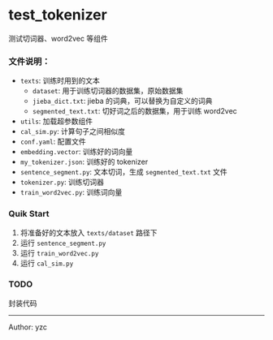 # test_tokenizer
测试切词器、word2vec 等组件

### 文件说明：

- `texts`: 训练时用到的文本
  - `dataset`: 用于训练切词器的数据集，原始数据集
  - `jieba_dict.txt`: jieba 的词典，可以替换为自定义的词典
  - `segmented_text.txt`: 切好词之后的数据集，用于训练 word2vec
- `utils`: 加载超参数组件
- `cal_sim.py`: 计算句子之间相似度
- `conf.yaml`: 配置文件
- `embedding.vector`: 训练好的词向量
- `my_tokenizer.json`: 训练好的 tokenizer
- `sentence_segment.py`: 文本切词，生成 `segmented_text.txt` 文件
- `tokenizer.py`: 训练切词器
- `train_word2vec.py`: 训练词向量

### Quik Start

1. 将准备好的文本放入 `texts/dataset` 路径下
2. 运行 `sentence_segment.py`
3. 运行 `train_word2vec.py`
4. 运行 `cal_sim.py`

### TODO

封装代码

---
Author: yzc
